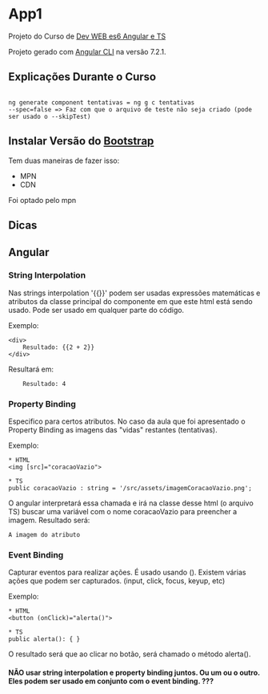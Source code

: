 # App1

Projeto do Curso de [Dev WEB es6 Angular e TS](https://www.udemy.com/curso-de-desenvolvimento-web-com-es6-typescript-e-angular-4)

Projeto gerado com [Angular CLI](https://github.com/angular/angular-cli) na versão 7.2.1.

## Explicações Durante o Curso

```

ng generate component tentativas = ng g c tentativas
--spec=false => Faz com que o arquivo de teste não seja criado (pode ser usado o --skipTest)

```
## Instalar Versão do [Bootstrap](https://getbootstrap.com/)
Tem duas maneiras de fazer isso:

* MPN
* CDN

Foi optado pelo mpn

## Dicas
## Angular
### String Interpolation
Nas strings interpolation '{{}}' podem ser usadas expressões matemáticas e atributos da classe principal do componente em que este html está sendo usado. Pode ser usado em qualquer parte do código.

Exemplo: 
```
<div>
    Resultado: {{2 + 2}}
</div>
```

Resultará em:
```
    Resultado: 4
```
### Property Binding
Especifico para certos atributos. No caso da aula que foi apresentado o Property Binding as imagens das "vidas" restantes (tentativas). 

Exemplo:
```
* HTML
<img [src]="coracaoVazio">

* TS
public coracaoVazio : string = '/src/assets/imagemCoracaoVazio.png';
```

O angular interpretará essa chamada e irá na classe desse html (o arquivo TS) buscar uma variável com o nome coracaoVazio para preencher a imagem. Resultado será:
```
A imagem do atributo
```


### Event Binding
Capturar eventos para realizar ações. É usado usando (). Existem várias ações que podem ser capturados. (input, click, focus, keyup, etc)

Exemplo:
```
* HTML
<button (onClick)="alerta()">

* TS
public alerta(): { }
```

O resultado será que ao clicar no botão, será chamado o método alerta().

#### NÃO usar string interpolation e property binding juntos. Ou um ou o outro. Eles podem ser usado em conjunto com o event binding. ???